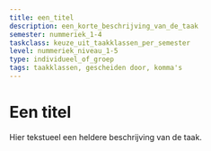 ```yaml
---
title: een_titel
description: een_korte_beschrijving_van_de_taak
semester: nummeriek_1-4
taskclass: keuze_uit_taakklassen_per_semester
level: nummeriek_niveau_1-5
type: individueel_of_groep
tags: taakklassen, gescheiden door, komma's
---
```


# Een titel
Hier tekstueel een heldere beschrijving van de taak.

